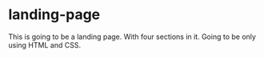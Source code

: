 # landing-page

This is going to be a landing page. With four sections in it. Going to be only using HTML and CSS.